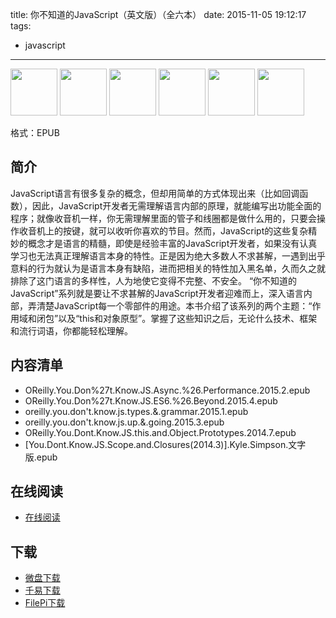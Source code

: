 title: 你不知道的JavaScript（英文版）（全六本）
date: 2015-11-05 19:12:17
tags:
  - javascript
---

<a href="http://shop.oreilly.com/product/0636920039303.do"><img src="https://github.com/getify/You-Dont-Know-JS/raw/master/up %26 going/cover.jpg" width="75"></a> <a href="http://shop.oreilly.com/product/0636920026327.do"><img src="https://github.com/getify/You-Dont-Know-JS/raw/master/scope %26 closures/cover.jpg" width="75"></a> <a href="http://shop.oreilly.com/product/0636920033738.do"><img src="https://github.com/getify/You-Dont-Know-JS/raw/master/this %26 object prototypes/cover.jpg" width="75"></a> <a href="http://shop.oreilly.com/product/0636920033745.do"><img src="https://github.com/getify/You-Dont-Know-JS/raw/master/types %26 grammar/cover.jpg" width="75"></a> <a href="http://shop.oreilly.com/product/0636920033752.do"><img src="https://github.com/getify/You-Dont-Know-JS/raw/master/async %26 performance/cover.jpg" width="75"></a> <a href="http://shop.oreilly.com/product/0636920033769.do"><img src="https://github.com/getify/You-Dont-Know-JS/raw/master/es6 %26 beyond/cover.jpg" width="75"></a>

格式：EPUB

<!--more-->

## 简介 ##

JavaScript语言有很多复杂的概念，但却用简单的方式体现出来（比如回调函数），因此，JavaScript开发者无需理解语言内部的原理，就能编写出功能全面的程序；就像收音机一样，你无需理解里面的管子和线圈都是做什么用的，只要会操作收音机上的按键，就可以收听你喜欢的节目。然而，JavaScript的这些复杂精妙的概念才是语言的精髓，即使是经验丰富的JavaScript开发者，如果没有认真学习也无法真正理解语言本身的特性。正是因为绝大多数人不求甚解，一遇到出乎意料的行为就认为是语言本身有缺陷，进而把相关的特性加入黑名单，久而久之就排除了这门语言的多样性，人为地使它变得不完整、不安全。
“你不知道的JavaScript”系列就是要让不求甚解的JavaScript开发者迎难而上，深入语言内部，弄清楚JavaScript每一个零部件的用途。本书介绍了该系列的两个主题：“作用域和闭包”以及“this和对象原型”。掌握了这些知识之后，无论什么技术、框架和流行词语，你都能轻松理解。

## 内容清单 ##

+ OReilly.You.Don%27t.Know.JS.Async.%26.Performance.2015.2.epub
+ OReilly.You.Don%27t.Know.JS.ES6.%26.Beyond.2015.4.epub
+ oreilly.you.don't.know.js.types.&.grammar.2015.1.epub
+ oreilly.you.don't.know.js.up.&.going.2015.3.epub
+ OReilly.You.Dont.Know.JS.this.and.Object.Prototypes.2014.7.epub
+ [You.Dont.Know.JS.Scope.and.Closures(2014.3)].Kyle.Simpson.文字版.epub

## 在线阅读 ##

+ [在线阅读](https://github.com/getify/You-Dont-Know-JS)

## 下载 ##

+ [微盘下载](http://vdisk.weibo.com/s/aADaW4YRETvXd)
+ [千易下载](http://1000eb.com/1hmbl)
+ [FilePi下载](http://filepi.com/i/cipHxMD)
